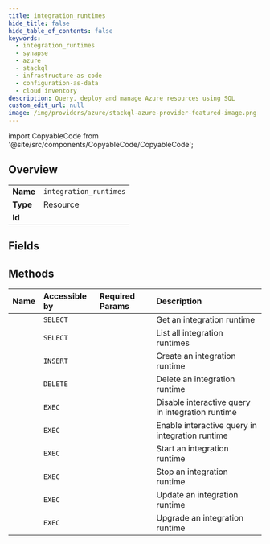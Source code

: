 ```yaml
---
title: integration_runtimes
hide_title: false
hide_table_of_contents: false
keywords:
  - integration_runtimes
  - synapse
  - azure    
  - stackql
  - infrastructure-as-code
  - configuration-as-data
  - cloud inventory
description: Query, deploy and manage Azure resources using SQL
custom_edit_url: null
image: /img/providers/azure/stackql-azure-provider-featured-image.png
---
```


import CopyableCode from '@site/src/components/CopyableCode/CopyableCode';




## Overview
<table><tbody>
<tr><td><b>Name</b></td><td><code>integration_runtimes</code></td></tr>
<tr><td><b>Type</b></td><td>Resource</td></tr>
<tr><td><b>Id</b></td><td><CopyableCode code="azure.synapse.integration_runtimes" /></td></tr>
</tbody></table>

## Fields
## Methods
| Name | Accessible by | Required Params | Description |
|:-----|:--------------|:----------------|:------------|
| <CopyableCode code="get" /> | `SELECT` | <CopyableCode code="integrationRuntimeName, resourceGroupName, subscriptionId, workspaceName" /> | Get an integration runtime |
| <CopyableCode code="list_by_workspace" /> | `SELECT` | <CopyableCode code="resourceGroupName, subscriptionId, workspaceName" /> | List all integration runtimes |
| <CopyableCode code="create" /> | `INSERT` | <CopyableCode code="integrationRuntimeName, resourceGroupName, subscriptionId, workspaceName, data__properties" /> | Create an integration runtime |
| <CopyableCode code="delete" /> | `DELETE` | <CopyableCode code="integrationRuntimeName, resourceGroupName, subscriptionId, workspaceName" /> | Delete an integration runtime |
| <CopyableCode code="disable_interactive_query" /> | `EXEC` | <CopyableCode code="integrationRuntimeName, resourceGroupName, subscriptionId, workspaceName" /> | Disable interactive query in integration runtime |
| <CopyableCode code="enable_interactive_query" /> | `EXEC` | <CopyableCode code="integrationRuntimeName, resourceGroupName, subscriptionId, workspaceName" /> | Enable interactive query in integration runtime |
| <CopyableCode code="start" /> | `EXEC` | <CopyableCode code="integrationRuntimeName, resourceGroupName, subscriptionId, workspaceName" /> | Start an integration runtime |
| <CopyableCode code="stop" /> | `EXEC` | <CopyableCode code="integrationRuntimeName, resourceGroupName, subscriptionId, workspaceName" /> | Stop an integration runtime |
| <CopyableCode code="update" /> | `EXEC` | <CopyableCode code="integrationRuntimeName, resourceGroupName, subscriptionId, workspaceName" /> | Update an integration runtime |
| <CopyableCode code="upgrade" /> | `EXEC` | <CopyableCode code="integrationRuntimeName, resourceGroupName, subscriptionId, workspaceName" /> | Upgrade an integration runtime |
